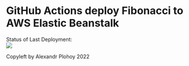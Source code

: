 # GitHub Actions deploy Fibonacci to AWS Elastic Beanstalk




Status of Last Deployment:<br>
<img src="https://github.com/alexdoublesmile/-edu-Kubernetes/workflows/CICD-Pipeline-to-AWS-ElasticBeanstalk/badge.svg?branch=master"><br>


Copyleft by Alexandr Plohoy 2022